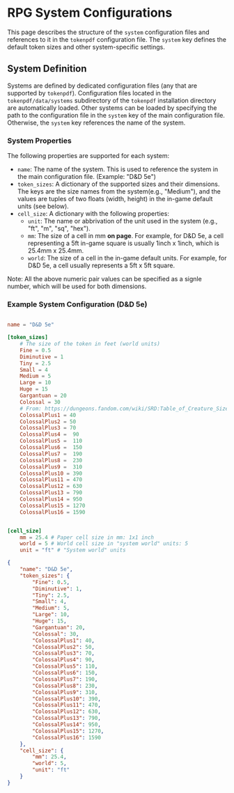 # RPG System Configurations
This page describes the structure of the `system` configuration files and references to it in the `tokenpdf` configuration file. The `system` key defines the default token sizes and other system-specific settings.

## System Definition
Systems are defined by dedicated configuration files (any that are supported by `tokenpdf`). 
Configuration files located in the `tokenpdf/data/systems` subdirectory of the `tokenpdf` installation directory are automatically loaded. Other systems can be loaded by specifying the path to the configuration file in the `system` key of the main configuration file.
Otherwise, the `system` key references the name of the system.

### System Properties
The following properties are supported for each system:
- `name`: The name of the system. This is used to reference the system in the main configuration file. (Example: "D&D 5e")
- `token_sizes`: A dictionary of the supported sizes and their dimensions. The keys are the size names from the system(e.g., "Medium"), and the values are tuples of two floats (width, height) in the in-game default units (see below).
- `cell_size`: A dictionary with the following properties:
    - `unit`: The name or abbrivation of the unit used in the system (e.g., "ft", "m", "sq", "hex").
    - `mm`: The size of a cell in mm **on page**. For example, for D&D 5e, a cell representing a 5ft in-game square is usually 1inch x 1inch, which is 25.4mm x 25.4mm.
    - `world`: The size of a cell in the in-game default units. For example, for D&D 5e, a cell usually represents a 5ft x 5ft square.

Note: All the above numeric pair values can be specified as a signle number, which will be used for both dimensions.

### Example System Configuration (D&D 5e)
```toml

name = "D&D 5e"

[token_sizes]
    # The size of the token in feet (world units)
    Fine = 0.5
    Diminutive = 1
    Tiny = 2.5
    Small = 4
    Medium = 5
    Large = 10
    Huge = 15
    Gargantuan = 20
    Colossal = 30
    # From: https://dungeons.fandom.com/wiki/SRD:Table_of_Creature_Size_and_Scale
    ColossalPlus1 = 40
    ColossalPlus2 = 50
    ColossalPlus3 = 70
    ColossalPlus4 =  90
    ColossalPlus5 =  110
    ColossalPlus6 =  150
    ColossalPlus7 =  190
    ColossalPlus8 =  230
    ColossalPlus9 =  310
    ColossalPlus10 = 390
    ColossalPlus11 = 470
    ColossalPlus12 = 630
    ColossalPlus13 = 790
    ColossalPlus14 = 950
    ColossalPlus15 = 1270
    ColossalPlus16 = 1590


[cell_size]
    mm = 25.4 # Paper cell size in mm: 1x1 inch
    world = 5 # World cell size in "system world" units: 5
    unit = "ft" # "System world" units  

```

```json
{
    "name": "D&D 5e",
    "token_sizes": {
        "Fine": 0.5,
        "Diminutive": 1,
        "Tiny": 2.5,
        "Small": 4,
        "Medium": 5,
        "Large": 10,
        "Huge": 15,
        "Gargantuan": 20,
        "Colossal": 30,
        "ColossalPlus1": 40,
        "ColossalPlus2": 50,
        "ColossalPlus3": 70,
        "ColossalPlus4": 90,
        "ColossalPlus5": 110,
        "ColossalPlus6": 150,
        "ColossalPlus7": 190,
        "ColossalPlus8": 230,
        "ColossalPlus9": 310,
        "ColossalPlus10": 390,
        "ColossalPlus11": 470,
        "ColossalPlus12": 630,
        "ColossalPlus13": 790,
        "ColossalPlus14": 950,
        "ColossalPlus15": 1270,
        "ColossalPlus16": 1590
    },
    "cell_size": {
        "mm": 25.4,
        "world": 5,
        "unit": "ft"
    }
}